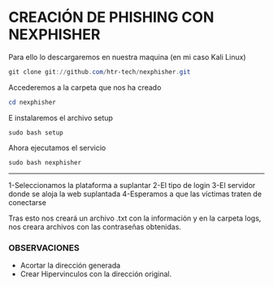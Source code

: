 # CREACIÓN DE PHISHING CON NEXPHISHER

Para ello lo descargaremos en nuestra maquina (en mi caso Kali Linux)

```powershell
git clone git://github.com/htr-tech/nexphisher.git
```
Accederemos a la carpeta que nos ha creado 
```powershell
cd nexphisher
```
E instalaremos el archivo setup
```
sudo bash setup
```
Ahora ejecutamos el servicio
```
sudo bash nexphisher
```
---------------------------------------------------------
1-Seleccionamos la plataforma a suplantar
2-El tipo de login
3-El servidor donde se aloja la web suplantada
4-Esperamos a que las víctimas traten de conectarse


Tras esto nos creará un archivo .txt con la información y en la carpeta logs, nos creara archivos con las contraseñas obtenidas.



### OBSERVACIONES
- Acortar la dirección generada
- Crear Hipervinculos con la dirección original.
